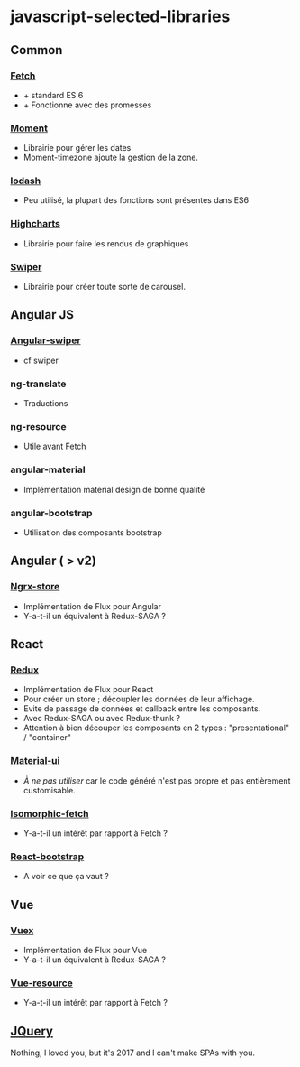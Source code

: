 # javascript-selected-libraries

## Common

### [Fetch](https://developer.mozilla.org/fr/docs/Web/API/Fetch_API)
+ \+ standard ES 6
+ \+ Fonctionne avec des promesses 

### [Moment](http://momentjs.com/)
+ Librairie pour gérer les dates
+ Moment-timezone ajoute la gestion de la zone.

### [lodash](https://lodash.com/)
+ Peu utilisé, la plupart des fonctions sont présentes dans ES6

### [Highcharts](https://www.highcharts.com/)
+ Librairie pour faire les rendus de graphiques

### [Swiper](http://idangero.us/swiper/)
+ Librairie pour créer toute sorte de carousel.


## Angular JS
### [Angular-swiper](https://github.com/ksachdeva/angular-swiper)
+ cf swiper

### ng-translate
+ Traductions

### ng-resource
+ Utile avant Fetch

### angular-material
+ Implémentation material design de bonne qualité

### angular-bootstrap
+ Utilisation des composants bootstrap

## Angular ( > v2)
### [Ngrx-store](https://github.com/ngrx/platform)
+ Implémentation de Flux pour Angular
+ Y-a-t-il un équivalent à Redux-SAGA ?



## React
### [Redux](http://redux.js.org/)
+ Implémentation de Flux pour React
+ Pour créer un store ; découpler les données de leur affichage.
+ Evite de passage de données et callback entre les composants.
+ Avec Redux-SAGA ou avec Redux-thunk ?
+ Attention à bien découper les composants en 2 types : "presentational" / "container"

### [Material-ui](https://github.com/callemall/material-ui)
+ *À ne pas utiliser* car le code généré n'est pas propre et pas entièrement customisable.


### [Isomorphic-fetch](https://github.com/matthew-andrews/isomorphic-fetch)
+ Y-a-t-il un intérêt par rapport à Fetch ?

### [React-bootstrap](https://react-bootstrap.github.io/)
+ A voir ce que ça vaut ?

## Vue
### [Vuex](https://github.com/vuejs/vuex)
+ Implémentation de Flux pour Vue
+ Y-a-t-il un équivalent à Redux-SAGA ?

### [Vue-resource](https://github.com/pagekit/vue-resource)
+ Y-a-t-il un intérêt par rapport à Fetch ?



## [JQuery](https://jquery.com/)
Nothing, I loved you, but it's 2017 and I can't make SPAs with you.
